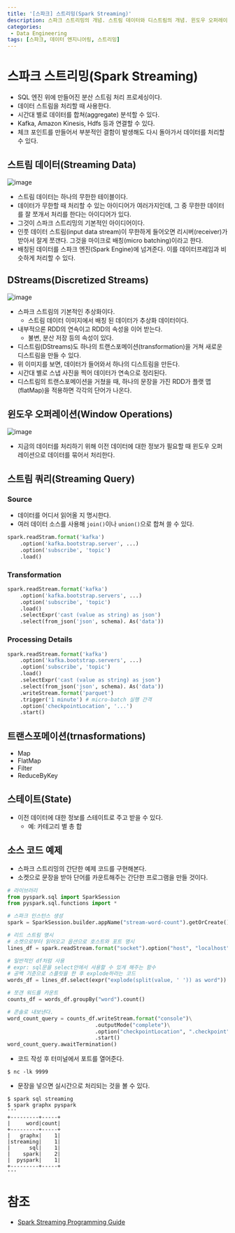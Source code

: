 ```yaml
---
title: '[스파크] 스트리밍(Spark Streaming)'
description: 스파크 스트리밍의 개념. 스트림 데이터와 디스트림의 개념. 윈도우 오퍼레이션과 스트림 쿼리. 스파크 스트리밍의 간단한 예제
categories:
 - Data Engineering
tags: [스파크, 데이터 엔지니어링, 스트리밍]
---
```


# 스파크 스트리밍(Spark Streaming)
- SQL 엔진 위에 만들어진 분산 스트림 처리 프로세싱이다.
- 데이터 스트림을 처리할 때 사용한다.
- 시간대 별로 데이터를 합쳐(aggregate) 분석할 수 있다.
- Kafka, Amazon Kinesis, Hdfs 등과 연결할 수 있다.
- 체크 포인트를 만들어서 부분적인 결함이 발생해도 다시 돌아가서 데이터를 처리할 수 있다.
    
## 스트림 데이터(Streaming Data)

![image](https://user-images.githubusercontent.com/79494088/146399697-f638e34f-dce9-4506-a7a4-6a5820caf0b7.png)

- 스트림 데이터는 하나의 무한한 테이블이다.
- 데이터가 무한할 때 처리할 수 있는 아이디어가 여러가지인데, 그 중 무한한 데이터를 잘 쪼개서 처리를 한다는 아이디어가 있다.
- 그것이 스파크 스트리밍의 기본적인 아이디어이다.
- 인풋 데이터 스트림(input data stream)이 무한하게 들어오면 리시버(receiver)가 받아서 잘게 쪼갠다. 그것을 마이크로 배칭(micro batching)이라고 한다.
- 배칭된 데이터를 스파크 엔진(Spark Engine)에 넘겨준다. 이를 데이터프레임과 비슷하게 처리할 수 있다.

## DStreams(Discretized Streams)

![image](https://user-images.githubusercontent.com/79494088/146509553-759a06ad-8684-4ff8-b492-2d7847a3001f.png)

- 스파크 스트림의 기본적인 추상화이다.
    - 스트림 데이터 이미지에서 배칭 된 데이터가 추상화 데이터이다.
- 내부적으론 RDD의 연속이고 RDD의 속성을 이어 받는다.
    - 불변, 분산 저장 등의 속성이 있다.
- 디스트림(DStreams)도 하나의 트랜스포메이션(transformation)을 거쳐 새로운 디스트림을 만들 수 있다.
- 위 이미지를 보면, 데이터가 들어와서 하나의 디스트림을 만든다.
- 시간대 별로 스냅 사진을 찍어 데이터가 연속으로 정리된다.
- 디스트림의 트랜스포메이션을 거쳤을 때, 하나의 문장을 가진 RDD가 플랫 맵(flatMap)을 적용하면 각각의 단어가 나온다.

## 윈도우 오퍼레이션(Window Operations)

![image](https://user-images.githubusercontent.com/79494088/146511172-fc3b017c-d085-4d4c-830c-0be6cfba7264.png)

- 지금의 데이터를 처리하기 위해 이전 데이터에 대한 정보가 필요할 때 윈도우 오퍼레이션으로 데이터를 묶어서 처리한다.

## 스트림 쿼리(Streaming Query)

### Source
- 데이터를 어디서 읽어올 지 명시한다.
- 여러 데이터 소스를 사용해 `join()`이나 `union()`으로 합쳐 쓸 수 있다.

```py
spark.readStram.format('kafka')
    .option('kafka.bootstrap.server', ...)
    .option('subscribe', 'topic')
    .load()
```

### Transformation

```py
spark.readStream.format('kafka')
    .option('kafka.bootstrap.servers', ...)
    .option('subscribe', 'topic')
    .load()
    .selectExpr('cast (value as string) as json')
    .select(from_json('json', schema). As('data'))
```

### Processing Details

```py
spark.readStream.format('kafka')
    .option('kafka.bootstrap.servers', ...)
    .option('subscribe', 'topic')
    .load()
    .selectExpr('cast (value as string) as json')
    .select(from_json('json', schema). As('data'))
    .writeStream.format('parquet')
    .trigger('1 minute') # micro-batch 실행 간격
    .option('checkpointLocation', '...')
    .start()
```

## 트랜스포메이션(trnasformations)
- Map
- FlatMap
- Filter
- ReduceByKey

## 스테이트(State)
- 이전 데이터에 대한 정보를 스테이트로 주고 받을 수 있다.
    - 예: 카테고리 별 총 합

## 소스 코드 예제
- 스파크 스트리밍의 간단한 예제 코드를 구현해본다.
- 소켓으로 문장을 받아 단어를 카운트해주는 간단한 프로그램을 만들 것이다.


```py
# 라이브러리
from pyspark.sql import SparkSession
from pyspark.sql.functions import *

# 스파크 인스턴스 생성
spark = SparkSession.builder.appName("stream-word-count").getOrCreate()

# 리드 스트림 명시
# 소켓으로부터 읽어오고 옵션으로 호스트와 포트 명시
lines_df = spark.readStream.format("socket").option("host", "localhost").option("port", "9999").load()

# 일반적인 df처럼 사용
# expr: sql문을 select안에서 사용할 수 있게 해주는 함수
# 공백 기준으로 스플릿을 한 후 explode하라는 코드
words_df = lines_df.select(expr("explode(split(value, ' ')) as word"))

# 쪼갠 워드를 카운트
counts_df = words_df.groupBy("word").count()

# 콘솔로 내보낸다.
word_count_query = counts_df.writeStream.format("console")\
                            .outputMode("complete")\
                            .option("checkpointLocation", ".checkpoint")\
                            .start()
word_count_query.awaitTermination()
```

- 코드 작성 후 터미널에서 포트를 열어준다.

```
$ nc -lk 9999   
```

- 문장을 넣으면 실시간으로 처리되는 것을 볼 수 있다.

```
$ spark sql streaming 
$ spark graphx pyspark
'''
+---------+-----+
|     word|count|
+---------+-----+
|   graphx|    1|
|streaming|    1|
|      sql|    1|
|    spark|    2|
|  pyspark|    1|
+---------+-----+
'''
```

# 참조

- [Spark Streaming Programming Guide](https://spark.apache.org/docs/latest/streaming-programming-guide.html)